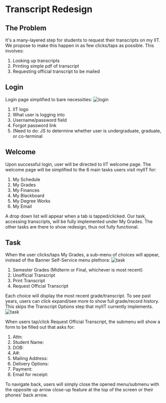# Transcript Redesign

## The Problem

It's a many-layered step for students to request their transcripts on my IIT. We propose to make this happen in as few clicks/taps as possible. This involves:

1. Looking up transcripts
2. Printing simple pdf of transcript
3. Requesting official transcript to be mailed

## Login

Login page simplified to bare necessities: ![](https://github.com/marciano117/project_3_team/blob/master/task-analysis/login.png "login")

1. IIT logo
2. What user is logging into
3. Username/password field
4. Forgot password link
5. (Need to do: JS to determine whether user is undergraduate, graduate, or co-terminal 

## Welcome

Upon successful login, user will be directed to IIT welcome page. The welcome page will be simplified to the 6 main tasks users visit myIIT for:

1. My Schedule
2. My Grades
3. My Finances
4. My Blackboard
5. My Degree Works
6. My Email

A drop down list will appear when a tab is tapped/clicked. Our task, accessing transcripts, will be fully implemented under My Grades. The other tasks are there to show redesign, thus not fully functional.

## Task

When the user clicks/taps My Grades, a sub-menu of choices will appear, instead of the Banner Self-Service menu plethora: ![](https://github.com/marciano117/project_3_team/blob/master/task-analysis/transcript-steps.png "task")

1. Semester Grades (Midterm or Final, whichever is most recent)
2. Unofficial Transcript
3. Print Transcript
4. Request Official Transcript 

Each choice will display the most recent grade/transcript. To see past years, users can click expand/see more to show full grade/record history. This skips the Transcript Options step that myIIT currently implements. ![](https://github.com/marciano117/project_3_team/blob/master/task-analysis/options.png "task")

When users tap/click Request Official Transcript, the submenu will show a form to be filled out that asks for:  

1. Attn:
2. Student Name:
3. DOB:
4. A#: 
5. Mailing Address:
6. Delivery Options:
7. Payment:
8. Email for receipt:

To navigate back, users will simply close the opened menu/submenu with the opposite up arrow close-up feature at the top of the screen or their phones’ back arrow. 
